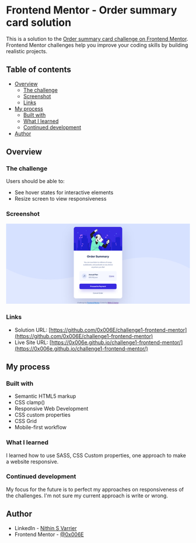 # Frontend Mentor - Order summary card solution

This is a solution to the [Order summary card challenge on Frontend Mentor](https://www.frontendmentor.io/challenges/order-summary-component-QlPmajDUj). Frontend Mentor challenges help you improve your coding skills by building realistic projects. 

## Table of contents

- [Overview](#overview)
  - [The challenge](#the-challenge)
  - [Screenshot](#screenshot)
  - [Links](#links)
- [My process](#my-process)
  - [Built with](#built-with)
  - [What I learned](#what-i-learned)
  - [Continued development](#continued-development)
- [Author](#author)



## Overview

### The challenge

Users should be able to:

- See hover states for interactive elements
- Resize screen to view responsiveness

### Screenshot

![](./screenshot.png)

### Links

- Solution URL: [https://github.com/0x006E/challenge1-frontend-mentor](https://github.com/0x006E/challenge1-frontend-mentor)
- Live Site URL: [https://0x006e.github.io/challenge1-frontend-mentor/](https://0x006e.github.io/challenge1-frontend-mentor/)

## My process

### Built with

- Semantic HTML5 markup
- CSS clamp()
- Responsive Web Development
- CSS custom properties
- CSS Grid
- Mobile-first workflow


### What I learned

I learned how to use SASS, CSS Custom properties, one approach to make a website responsive.


### Continued development

My focus for the future is to perfect my approaches on responsiveness of the challenges. I'm not sure my current approach is write or wrong.


## Author

- LinkedIn - [Nithin S Varrier](https://www.linkedin.com/in/nithin-s-varrier/)
- Frontend Mentor - [@0x006E](https://www.frontendmentor.io/profile/0x006E)
